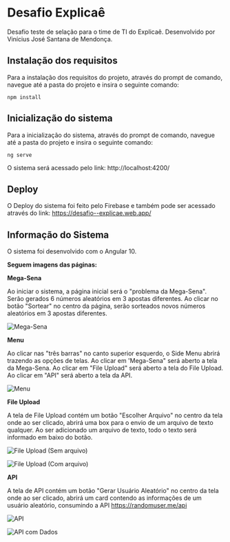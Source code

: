 # Desafio Explicaê 
Desafio teste de selação para o time de TI do Explicaê.
Desenvolvido por Vinícius José Santana de Mendonça.

## Instalação dos requisitos
Para a instalação dos requisitos do projeto, através do prompt de comando, navegue até a pasta do projeto e insira o seguinte comando:

```
npm install
```

## Inicialização do sistema
Para a inicialização do sistema, através do prompt de comando, navegue até a pasta do projeto e insira o seguinte comando:

```
ng serve
```

O sistema será acessado pelo link: http://localhost:4200/

## Deploy
O Deploy do sistema foi feito pelo Firebase e também pode ser acessado através do link: https://desafio--explicae.web.app/
  

## Informação do Sistema
O sistema foi desenvolvido com o Angular 10.

<b>Seguem imagens das páginas:</b>


<b>Mega-Sena</b>

Ao iniciar o sistema, a página inicial será o "problema da Mega-Sena". Serão gerados 6 números aleatórios em 3 apostas diferentes.
Ao clicar no botão "Sortear" no centro da página, serão sorteados novos números aleatórios em 3 apostas diferentes.

![Mega-Sena](https://i.imgur.com/LysjI0x.jpg)

<b>Menu</b>

Ao clicar nas "três barras" no canto superior esquerdo, o Side Menu abrirá trazendo as opções de telas.
Ao clicar em 'Mega-Sena" será aberto a tela da Mega-Sena.
Ao clicar em "File Upload" será aberto a tela do File Upload.
Ao clicar em "API" será aberto a tela da API.

![Menu](https://i.imgur.com/srW3uNX.jpg)

<b>File Upload</b>

A tela de File Upload contém um botão "Escolher Arquivo" no centro da tela onde ao ser clicado, abrirá uma box para o envio de um arquivo de texto qualquer.
Ao ser adicionado um arquivo de texto, todo o texto será informado em baixo do botão.

![File Upload (Sem arquivo)](https://i.imgur.com/C7akz83.png)

![File Upload (Com arquivo)](https://i.imgur.com/1NP3K0U.jpg)

<b>API</b>

A tela de API contém um botão "Gerar Usuário Aleatório" no centro da tela onde ao ser clicado, abrirá um card contendo as informações de um usuário aleatório, consumindo a API https://randomuser.me/api

![API](https://i.imgur.com/vkICmrH.jpg)

![API com Dados](https://i.imgur.com/YWeAiXg.jpg)

